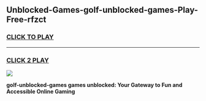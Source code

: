 
## Unblocked-Games-golf-unblocked-games-Play-Free-rfzct
<h3>
<a href="https://premium76.site?title=golf-unblocked-games&ref=18A1">CLICK TO PLAY</a></h3>
<hr>

<h3>
<a href="https://premium76.site?title=golf-unblocked-games&ref=18A1">CLICK 2 PLAY</a>
  
</h3>

<a href="https://premium76.site?title=golf-unblocked-games&ref=18A1"><img src="https://clearcache.store/games.png"></a>


**golf-unblocked-games games unblocked: Your Gateway to Fun and Accessible Online Gaming**
